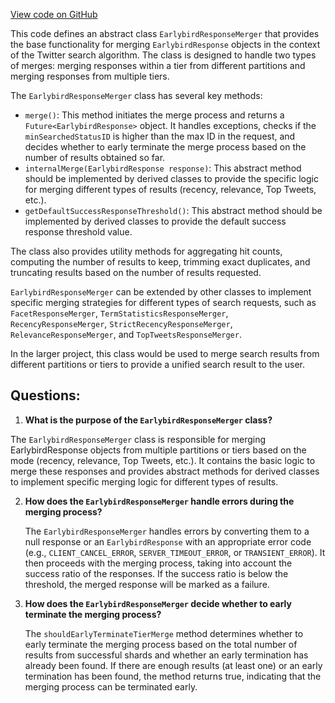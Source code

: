 [View code on GitHub](https://github.com/misbahsy/the-algorithm/src/java/com/twitter/search/earlybird_root/mergers/EarlybirdResponseMerger.java)

This code defines an abstract class `EarlybirdResponseMerger` that provides the base functionality for merging `EarlybirdResponse` objects in the context of the Twitter search algorithm. The class is designed to handle two types of merges: merging responses within a tier from different partitions and merging responses from multiple tiers.

The `EarlybirdResponseMerger` class has several key methods:

- `merge()`: This method initiates the merge process and returns a `Future<EarlybirdResponse>` object. It handles exceptions, checks if the `minSearchedStatusID` is higher than the max ID in the request, and decides whether to early terminate the merge process based on the number of results obtained so far.
- `internalMerge(EarlybirdResponse response)`: This abstract method should be implemented by derived classes to provide the specific logic for merging different types of results (recency, relevance, Top Tweets, etc.).
- `getDefaultSuccessResponseThreshold()`: This abstract method should be implemented by derived classes to provide the default success response threshold value.

The class also provides utility methods for aggregating hit counts, computing the number of results to keep, trimming exact duplicates, and truncating results based on the number of results requested.

`EarlybirdResponseMerger` can be extended by other classes to implement specific merging strategies for different types of search requests, such as `FacetResponseMerger`, `TermStatisticsResponseMerger`, `RecencyResponseMerger`, `StrictRecencyResponseMerger`, `RelevanceResponseMerger`, and `TopTweetsResponseMerger`.

In the larger project, this class would be used to merge search results from different partitions or tiers to provide a unified search result to the user.
## Questions: 
 1. **What is the purpose of the `EarlybirdResponseMerger` class?**

   The `EarlybirdResponseMerger` class is responsible for merging EarlybirdResponse objects from multiple partitions or tiers based on the mode (recency, relevance, Top Tweets, etc.). It contains the basic logic to merge these responses and provides abstract methods for derived classes to implement specific merging logic for different types of results.

2. **How does the `EarlybirdResponseMerger` handle errors during the merging process?**

   The `EarlybirdResponseMerger` handles errors by converting them to a null response or an `EarlybirdResponse` with an appropriate error code (e.g., `CLIENT_CANCEL_ERROR`, `SERVER_TIMEOUT_ERROR`, or `TRANSIENT_ERROR`). It then proceeds with the merging process, taking into account the success ratio of the responses. If the success ratio is below the threshold, the merged response will be marked as a failure.

3. **How does the `EarlybirdResponseMerger` decide whether to early terminate the merging process?**

   The `shouldEarlyTerminateTierMerge` method determines whether to early terminate the merging process based on the total number of results from successful shards and whether an early termination has already been found. If there are enough results (at least one) or an early termination has been found, the method returns true, indicating that the merging process can be terminated early.